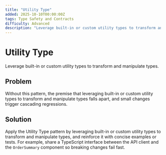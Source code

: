 ```yaml
---
title: "Utility Type"
added: 2025-10-10T00:00:00Z
tags: Type Safety and Contracts
difficulty: Advanced
description: "Leverage built-in or custom utility types to transform and manipulate types."
---
```

# Utility Type

Leverage built-in or custom utility types to transform and manipulate types.

## Problem

Without this pattern, the premise that leveraging built-in or custom utility types to transform and manipulate types falls apart, and small changes trigger cascading regressions.

## Solution

Apply the Utility Type pattern by leveraging built-in or custom utility types to transform and manipulate types, and reinforce it with concise examples or tests. For example, share a TypeScript interface between the API client and the `OrderSummary` component so breaking changes fail fast.
